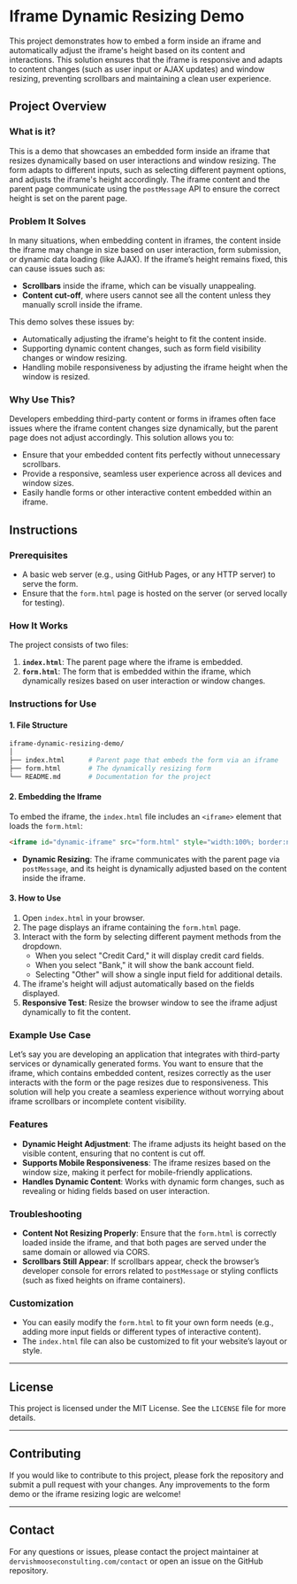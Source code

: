 
# Iframe Dynamic Resizing Demo

This project demonstrates how to embed a form inside an iframe and automatically adjust the iframe's height based on its content and interactions. This solution ensures that the iframe is responsive and adapts to content changes (such as user input or AJAX updates) and window resizing, preventing scrollbars and maintaining a clean user experience.

## Project Overview

### What is it?
This is a demo that showcases an embedded form inside an iframe that resizes dynamically based on user interactions and window resizing. The form adapts to different inputs, such as selecting different payment options, and adjusts the iframe's height accordingly. The iframe content and the parent page communicate using the `postMessage` API to ensure the correct height is set on the parent page.

### Problem It Solves
In many situations, when embedding content in iframes, the content inside the iframe may change in size based on user interaction, form submission, or dynamic data loading (like AJAX). If the iframe’s height remains fixed, this can cause issues such as:

- **Scrollbars** inside the iframe, which can be visually unappealing.
- **Content cut-off**, where users cannot see all the content unless they manually scroll inside the iframe.
  
This demo solves these issues by:

- Automatically adjusting the iframe's height to fit the content inside.
- Supporting dynamic content changes, such as form field visibility changes or window resizing.
- Handling mobile responsiveness by adjusting the iframe height when the window is resized.

### Why Use This?
Developers embedding third-party content or forms in iframes often face issues where the iframe content changes size dynamically, but the parent page does not adjust accordingly. This solution allows you to:

- Ensure that your embedded content fits perfectly without unnecessary scrollbars.
- Provide a responsive, seamless user experience across all devices and window sizes.
- Easily handle forms or other interactive content embedded within an iframe.

## Instructions

### Prerequisites
- A basic web server (e.g., using GitHub Pages, or any HTTP server) to serve the form.
- Ensure that the `form.html` page is hosted on the server (or served locally for testing).

### How It Works
The project consists of two files:

1. **`index.html`**: The parent page where the iframe is embedded.
2. **`form.html`**: The form that is embedded within the iframe, which dynamically resizes based on user interaction or window changes.

### Instructions for Use

#### 1. File Structure

```bash
iframe-dynamic-resizing-demo/
│
├── index.html      # Parent page that embeds the form via an iframe
├── form.html       # The dynamically resizing form
└── README.md       # Documentation for the project
```

#### 2. Embedding the Iframe

To embed the iframe, the `index.html` file includes an `<iframe>` element that loads the `form.html`:

```html
<iframe id="dynamic-iframe" src="form.html" style="width:100%; border:none;"></iframe>
```

- **Dynamic Resizing**: The iframe communicates with the parent page via `postMessage`, and its height is dynamically adjusted based on the content inside the iframe.

#### 3. How to Use

1. Open `index.html` in your browser.
2. The page displays an iframe containing the `form.html` page.
3. Interact with the form by selecting different payment methods from the dropdown.
   - When you select "Credit Card," it will display credit card fields.
   - When you select "Bank," it will show the bank account field.
   - Selecting "Other" will show a single input field for additional details.
4. The iframe's height will adjust automatically based on the fields displayed.
5. **Responsive Test**: Resize the browser window to see the iframe adjust dynamically to fit the content.

### Example Use Case

Let’s say you are developing an application that integrates with third-party services or dynamically generated forms. You want to ensure that the iframe, which contains embedded content, resizes correctly as the user interacts with the form or the page resizes due to responsiveness. This solution will help you create a seamless experience without worrying about iframe scrollbars or incomplete content visibility.

### Features
- **Dynamic Height Adjustment**: The iframe adjusts its height based on the visible content, ensuring that no content is cut off.
- **Supports Mobile Responsiveness**: The iframe resizes based on the window size, making it perfect for mobile-friendly applications.
- **Handles Dynamic Content**: Works with dynamic form changes, such as revealing or hiding fields based on user interaction.

### Troubleshooting
- **Content Not Resizing Properly**: Ensure that the `form.html` is correctly loaded inside the iframe, and that both pages are served under the same domain or allowed via CORS.
- **Scrollbars Still Appear**: If scrollbars appear, check the browser’s developer console for errors related to `postMessage` or styling conflicts (such as fixed heights on iframe containers).

### Customization
- You can easily modify the `form.html` to fit your own form needs (e.g., adding more input fields or different types of interactive content).
- The `index.html` file can also be customized to fit your website’s layout or style.

---

## License

This project is licensed under the MIT License. See the `LICENSE` file for more details.

---

## Contributing

If you would like to contribute to this project, please fork the repository and submit a pull request with your changes. Any improvements to the form demo or the iframe resizing logic are welcome!

---

## Contact

For any questions or issues, please contact the project maintainer at `dervishmooseconstulting.com/contact` or open an issue on the GitHub repository.
